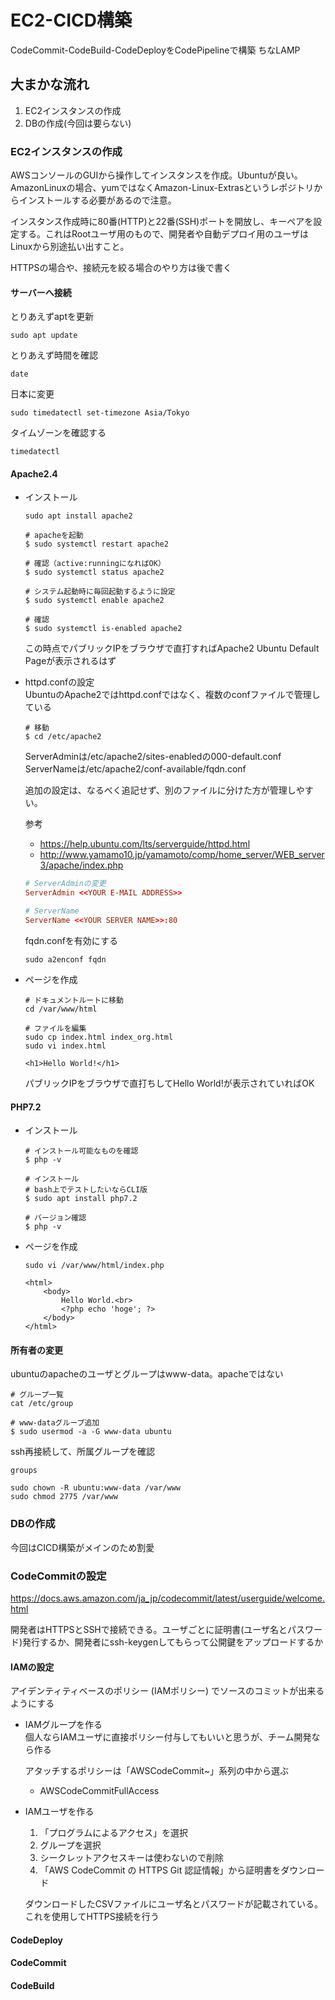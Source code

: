 # EC2-CICD構築
CodeCommit-CodeBuild-CodeDeployをCodePipelineで構築
ちなLAMP

## 大まかな流れ  
1. EC2インスタンスの作成
1. DBの作成(今回は要らない)


### EC2インスタンスの作成
AWSコンソールのGUIから操作してインスタンスを作成。Ubuntuが良い。AmazonLinuxの場合、yumではなくAmazon-Linux-Extrasというレポジトリからインストールする必要があるので注意。

インスタンス作成時に80番(HTTP)と22番(SSH)ポートを開放し、キーペアを設定する。これはRootユーザ用のもので、開発者や自動デプロイ用のユーザはLinuxから別途払い出すこと。

HTTPSの場合や、接続元を絞る場合のやり方は後で書く

#### サーバーへ接続
とりあえずaptを更新
````bash:ターミナル
sudo apt update
````

とりあえず時間を確認
````bash:ターミナル
date
````

日本に変更
````bash:ターミナル
sudo timedatectl set-timezone Asia/Tokyo
````

タイムゾーンを確認する
````bash:ターミナル
timedatectl
````

#### Apache2.4
* インストール
    ````bash:ターミナル
    sudo apt install apache2
    ````

    ````bash:ターミナル
    # apacheを起動
    $ sudo systemctl restart apache2

    # 確認（active:runningになればOK）
    $ sudo systemctl status apache2

    # システム起動時に毎回起動するように設定
    $ sudo systemctl enable apache2

    # 確認
    $ sudo systemctl is-enabled apache2
    ````

    この時点でパブリックIPをブラウザで直打すればApache2 Ubuntu Default Pageが表示されるはず

* httpd.confの設定  
    UbuntuのApache2ではhttpd.confではなく、複数のconfファイルで管理している
    ````bash:ターミナル
    # 移動
    $ cd /etc/apache2
    ````
    ServerAdminは/etc/apache2/sites-enabledの000-default.conf  
    ServerNameは/etc/apache2/conf-available/fqdn.conf  

    追加の設定は、なるべく追記せず、別のファイルに分けた方が管理しやすい。

    参考
    * https://help.ubuntu.com/lts/serverguide/httpd.html
    * http://www.yamamo10.jp/yamamoto/comp/home_server/WEB_server3/apache/index.php

    ````vi:000-default.conf
    # ServerAdminの変更
    ServerAdmin <<YOUR E-MAIL ADDRESS>>
    ````

    ````vi:fqdn.conf
    # ServerName
    ServerName <<YOUR SERVER NAME>>:80
    ````

    fqdn.confを有効にする
    ````bash:ターミナル
    sudo a2enconf fqdn
    ````

* ページを作成
    ````bash:ターミナル
    # ドキュメントルートに移動
    cd /var/www/html

    # ファイルを編集
    sudo cp index.html index_org.html
    sudo vi index.html

    <h1>Hello World!</h1>
    ````
    パブリックIPをブラウザで直打ちしてHello World!が表示されていればOK

#### PHP7.2
* インストール
    ````bash:ターミナル
    # インストール可能なものを確認
    $ php -v

    # インストール
    # bash上でテストしたいならCLI版
    $ sudo apt install php7.2

    # バージョン確認
    $ php -v
    ````
* ページを作成
    ````bash:ターミナル
    sudo vi /var/www/html/index.php
    ````
    ````vi:/var/www/html/index.php
    <html>
        <body>
            Hello World.<br>
            <?php echo 'hoge'; ?>
        </body>
    </html>
    ````

#### 所有者の変更   
ubuntuのapacheのユーザとグループはwww-data。apacheではない  

````bash:ターミナル
# グループ一覧
cat /etc/group

# www-dataグループ追加
$ sudo usermod -a -G www-data ubuntu
````

ssh再接続して、所属グループを確認

````bash:ターミナル
groups
````

````bash:ターミナル
sudo chown -R ubuntu:www-data /var/www
sudo chmod 2775 /var/www
````

### DBの作成
今回はCICD構築がメインのため割愛

### CodeCommitの設定
https://docs.aws.amazon.com/ja_jp/codecommit/latest/userguide/welcome.html

開発者はHTTPSとSSHで接続できる。ユーザごとに証明書(ユーザ名とパスワード)発行するか、開発者にssh-keygenしてもらって公開鍵をアップロードするか

#### IAMの設定
アイデンティティベースのポリシー (IAMポリシー) でソースのコミットが出来るようにする

* IAMグループを作る  
    個人ならIAMユーザに直接ポリシー付与してもいいと思うが、チーム開発なら作る

    アタッチするポリシーは「AWSCodeCommit~」系列の中から選ぶ
    * AWSCodeCommitFullAccess

* IAMユーザを作る  
    1. 「プログラムによるアクセス」を選択
    1. グループを選択
    1. シークレットアクセスキーは使わないので削除
    1. 「AWS CodeCommit の HTTPS Git 認証情報」から証明書をダウンロード

    ダウンロードしたCSVファイルにユーザ名とパスワードが記載されている。これを使用してHTTPS接続を行う


#### CodeDeploy


#### CodeCommit


#### CodeBuild



